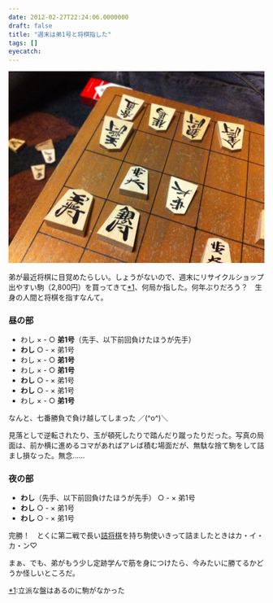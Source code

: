 ```yaml
---
date: 2012-02-27T22:24:06.0000000
draft: false
title: "週末は弟1号と将棋指した"
tags: []
eyecatch: 
---
```

<p><img src="20120226161348.jpg" alt="f:id:daruyanagi:20120226161348j:plain" title="f:id:daruyanagi:20120226161348j:plain" class="hatena-fotolife"></p><p>弟が最近将棋に目覚めたらしい。しょうがないので、週末にリサイクルショップ出やすい駒（2,800円）を買ってきて<a href="#f1" name="fn1" title="立派な盤はあるのに駒がなかった">*1</a>、何局か指した。何年ぶりだろう？　生身の人間と将棋を指すなんて。</p>

<div class="section">
<h3>昼の部</h3>

<ul>
<li>わし × - ○ <b>弟1号</b>（先手、以下前回負けたほうが先手）</li>
<li><b>わし</b> ○ - × 弟1号</li>
<li>わし × - ○ <b>弟1号</b></li>
<li>わし × - ○ <b>弟1号</b></li>
<li><b>わし</b> ○ - × 弟1号</li>
<li><b>わし</b> ○ - × 弟1号</li>
<li>わし × - ○ <b>弟1号</b></li>
</ul><p>なんと、七番勝負で負け越してしまった ／(^o^)＼</p><p>見落としで逆転されたり、玉が頓死したりで踏んだり蹴ったりだった。写真の局面は、前か横に進めるコマがあればアレば積む場面だが、無駄な捨て駒をして詰まし損なった。無念……</p>

</div>
<div class="section">
<h3>夜の部</h3>

<ul>
<li><b>わし</b>（先手、以下前回負けたほうが先手） ○ - × 弟1号</li>
<li><b>わし</b> ○ - × 弟1号</li>
<li><b>わし</b> ○ - × 弟1号</li>
</ul><p>完勝！　とくに第二戦で長い<a class="keyword" href="http://d.hatena.ne.jp/keyword/%B5%CD%BE%AD%B4%FD">詰将棋</a>を持ち駒使いきって詰ましたときはカ・イ・カ・ン♡</p><p>まぁ、でも、弟がもう少し定跡学んで筋を身につけたら、今みたいに勝てるかどうか怪しいところだ。</p>

</div><div class="footnote">
<p class="footnote"><a href="#fn1" name="f1" class="footnote-number">*1</a><span class="footnote-delimiter">:</span><span class="footnote-text">立派な盤はあるのに駒がなかった</span></p>
</div>